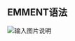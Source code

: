 ## EMMENT语法
![输入图片说明](/imgs/2023-01-29/0Q6veYoON202wX4n.png)
<!--stackedit_data:
eyJoaXN0b3J5IjpbLTIwMjE3NjkxMzYsLTU2NTkxNDUzNiwxMj
g1MjExNzUyLDk4MTc5MTI4LDEyNTk1MzY3NV19
-->
